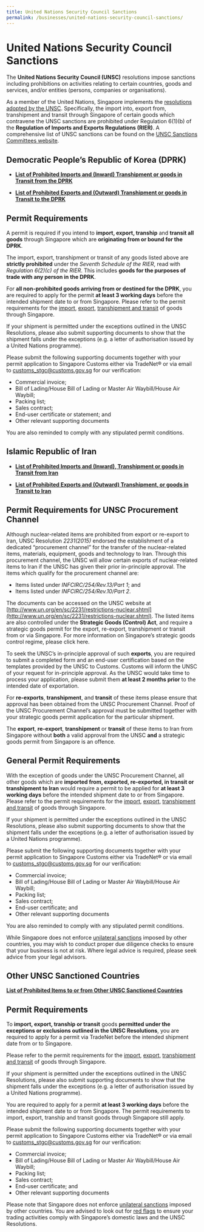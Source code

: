 ```yaml
---
title: United Nations Security Council Sanctions
permalink: /businesses/united-nations-security-council-sanctions/
---
```


# United Nations Security Council Sanctions

The  **United Nations Security Council (UNSC)**  resolutions impose sanctions including prohibitions on activities relating to certain countries, goods and services, and/or entities (persons, companies or organisations).

As a member of the United Nations, Singapore implements the [resolutions adopted by the UNSC](http://www.un.org/en/sc/documents/resolutions/index.shtml). Specifically, the import into, export from, transhipment and transit through Singapore of certain goods which contravene the UNSC sanctions are prohibited under Regulation 6(1)(b) of the  **Regulation of Imports and Exports Regulations (RIER)**. A comprehensive list of UNSC sanctions can be found on the [UNSC Sanctions Committees website](https://www.un.org/sc/suborg/en/).

## **Democratic People’s Republic of Korea (DPRK)**

-   [**List of Prohibited Imports and (Inward) Transhipment or goods in Transit from the DPRK**](/businesses/united-nations-security-council-sanctions/list-of-prohibited-import-dprk)
    

-   [**List of Prohibited Exports and (Outward) Transhipment or goods in Transit to the DPRK**](/businesses/united-nations-security-council-sanctions/list-of-prohibited-export-dprk)


## **Permit Requirements**

A permit is required if you intend to  **import,  export,  tranship**  and  **transit all goods**  through Singapore which are  **originating from or bound for the DPRK**.

The import, export, transhipment or transit of any goods listed above are  **strictly prohibited**  under the  _Seventh Schedule of the RIER_, read with  _Regulation 6(2)(c) of the RIER_. This includes  **goods for the purposes of trade with any person in the DPRK**.

For **all non-prohibited goods arriving from or destined for the DPRK**, you are required to apply for the permit **at least 3 working days** before the intended shipment date to or from Singapore. Please refer to the permit requirements for the [import](/businesses/importing-goods/import-procedures/), [export](/businesses/exporting-goods/export-procedures), [transhipment and transit](/businesses/transhipping-goods/transhipment-procedures) of goods through Singapore.

If your shipment is permitted under the exceptions outlined in the UNSC Resolutions, please also submit supporting documents to show that the shipment falls under the exceptions (e.g. a letter of authorisation issued by a United Nations programme).

Please submit the following supporting documents together with your permit application to Singapore Customs either via TradeNet® or via email to [customs_stgc@customs.gov.sg](mailto:customs_stgc@customs.gov.sg) for our verification:

-   Commercial invoice;
-   Bill of Lading/House Bill of Lading or Master Air Waybill/House Air Waybill;
-   Packing list;
-   Sales contract;
-   End-user certificate or statement; and
-   Other relevant supporting documents

You are also reminded to comply with any stipulated permit conditions.

## Islamic Republic of Iran

- [**List of Prohibited Imports and (Inward), Transhipment or goods in Transit from Iran**](/businesses/united-nations-security-council-sanctions/list-of-prohibited-imports-inward-transhipment-iran)
    

- [**List of Prohibited Exports and (Outward) Transhipment, or goods in Transit to Iran**](/businesses/united-nations-security-council-sanctions/list-of-prohibited-exports-outward-transhipment-iran)


## **Permit Requirements for UNSC Procurement Channel**

Although nuclear-related items are prohibited from export or re-export to Iran, UNSC Resolution _2231(2015)_  endorsed the establishment of a dedicated “procurement channel” for the transfer of the nuclear-related items, materials, equipment, goods and technology to Iran. Through this procurement channel, the UNSC will allow certain exports of nuclear-related items to Iran if the UNSC has given their prior in-principle approval. The items which qualify for the procurement channel are:

-   Items listed under _INFCIRC/254/Rev.13/Part 1_; and
-   Items listed under  _INFCIRC/254/Rev.10/Part 2_.

The documents can be accessed on the UNSC website at [http://www.un.org/en/sc/2231/restrictions-nuclear.shtml](http://www.un.org/en/sc/2231/restrictions-nuclear.shtml). The listed items are also controlled under the  **Strategic Goods (Control) Act**, and require a strategic goods permit for the export, re-export, transhipment or transit from or via Singapore. For more information on Singapore’s strategic goods control regime, please click here.

To seek the UNSC’s in-principle approval of such  **exports**, you are required to submit a completed form and an end-user certification based on the templates provided by the UNSC to Customs. Customs will inform the UNSC of your request for in-principle approval. As the UNSC would take time to process your application, please submit them  **at least 2 months prior**  to the intended date of exportation.

For  **re-exports**,  **transhipment**, and  **transit** of these items please ensure that approval has been obtained from the UNSC Procurement Channel. Proof of the UNSC Procurement Channel’s approval must be submitted together with your strategic goods permit application for the particular shipment.

The  **export**,  **re-export**,  **transhipment**  or  **transit**  of these items to Iran from Singapore without  **both**  a valid approval from the UNSC  **and**  a strategic goods permit from Singapore is an offence.

## **General Permit Requirements**

With the exception of goods under the UNSC Procurement Channel, all other goods which are  **imported from, exported, re-exported, in transit or transhipment to Iran**  would require a permit to be applied for **at least 3 working days** before the intended shipment date to or from Singapore. Please refer to the permit requirements for the [import](/businesses/importing-goods/import-procedures/), [export](/businesses/exporting-goods/export-procedures), [transhipment and transit](/businesses/transhipping-goods/transhipment-procedures) of goods through Singapore.

If your shipment is permitted under the exceptions outlined in the UNSC Resolutions, please also submit supporting documents to show that the shipment falls under the exceptions (e.g. a letter of authorisation issued by a United Nations programme).

Please submit the following supporting documents together with your permit application to Singapore Customs either via TradeNet® or via email to [customs_stgc@customs.gov.sg](mailto:customs_stgc@customs.gov.sg) for our verification:

-   Commercial invoice;
-   Bill of Lading/House Bill of Lading or Master Air Waybill/House Air Waybill;
-   Packing list;
-   Sales contract;
-   End-user certificate; and
-   Other relevant supporting documents

You are also reminded to comply with any stipulated permit conditions.

While Singapore does not enforce [unilateral sanctions](/businesses/strategic-goods-control/sanctioned-lists-and-red-flags) imposed by other countries, you may wish to conduct proper due diligence checks to ensure that your business is not at risk. Where legal advice is required, please seek advice from your legal advisors.

## Other UNSC Sanctioned Countries

[**List of Prohibited Items to or from Other UNSC Sanctioned Countries**](/businesses/united-nations-security-council-sanctions/prohibited-items-unsc-sanctioned-countries)

## **Permit Requirements**

To  **import, export, tranship or transit**  goods **permitted under the exceptions or exclusions outlined in the UNSC Resolutions**, you are required to apply for a permit via TradeNet before the intended shipment date from or to Singapore.

Please refer to the permit requirements for the [import](/businesses/importing-goods/import-procedures/), [export](/businesses/exporting-goods/export-procedures), [transhipment and transit](/businesses/transhipping-goods/transhipment-procedures) of goods through Singapore.

If your shipment is permitted under the exceptions outlined in the UNSC Resolutions, please also submit supporting documents to show that the shipment falls under the exceptions (e.g. a letter of authorisation issued by a United Nations programme).

You are required to apply for a permit **at least 3 working days** before the intended shipment date to or from Singapore. The permit requirements to import, export, tranship and transit goods through Singapore still apply.

Please submit the following supporting documents together with your permit application to Singapore Customs either via TradeNet® or via email to [customs_stgc@customs.gov.sg](mailto:customs_stgc@customs.gov.sg) for our verification:

-   Commercial invoice;
-   Bill of Lading/House Bill of Lading or Master Air Waybill/House Air Waybill;
-   Packing list;
-   Sales contract;
-   End-user certificate; and
-   Other relevant supporting documents

Please note that Singapore does not enforce [unilateral sanctions](/businesses/strategic-goods-control/sanctioned-lists-and-red-flags) imposed by other countries. You are advised to look out for [red flags](/businesses/strategic-goods-control/sanctioned-lists-and-red-flags) to ensure your trading activities comply with Singapore’s domestic laws and the UNSC Resolutions.
